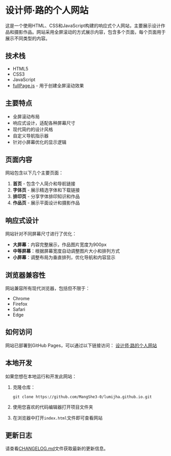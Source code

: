 # 设计师·路的个人网站

这是一个使用HTML、CSS和JavaScript构建的响应式个人网站，主要展示设计作品和摄影作品。网站采用全屏滚动的方式展示内容，包含多个页面，每个页面用于展示不同类型的内容。

## 技术栈

- HTML5
- CSS3
- JavaScript
- [fullPage.js](https://alvarotrigo.com/fullPage/) - 用于创建全屏滚动效果

## 主要特点

- 全屏滚动布局
- 响应式设计，适配各种屏幕尺寸
- 现代简约的设计风格
- 自定义导航指示器
- 针对小屏幕优化的显示逻辑

## 页面内容

网站包含以下几个主要页面：

1. **首页** - 包含个人简介和导航链接
2. **字体页** - 展示精选字体和下载链接
3. **排印页** - 分享字体排印知识和作品
4. **作品页** - 展示平面设计和摄影作品

## 响应式设计

网站针对不同屏幕尺寸进行了优化：

- **大屏幕**：内容完整展示，作品图片宽度为900px
- **中等屏幕**：根据屏幕宽度自动调整图片大小和排列方式
- **小屏幕**：调整布局为垂直排列，优化导航和内容显示

## 浏览器兼容性

网站兼容所有现代浏览器，包括但不限于：

- Chrome
- Firefox
- Safari
- Edge

## 如何访问

网站已部署到GitHub Pages，可以通过以下链接访问：
[设计师·路的个人网站](https://mangshe3-0.github.io/lumijha.github.io/)

## 本地开发

如果您想在本地运行和开发此网站：

1. 克隆仓库：
   ```
   git clone https://github.com/MangShe3-0/lumijha.github.io.git
   ```

2. 使用您喜欢的代码编辑器打开项目文件夹

3. 在浏览器中打开`index.html`文件即可查看网站

## 更新日志

请查看[CHANGELOG.md](CHANGELOG.md)文件获取最新的更新信息。 
